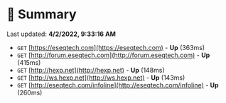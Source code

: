 # 📖 Summary
Last updated: **4/2/2022, 9:33:16 AM**

- `GET` [https://eseqtech.com](https://eseqtech.com) - **Up** (363ms)
- `GET` [http://forum.eseqtech.com](http://forum.eseqtech.com) - **Up** (415ms)
- `GET` [http://hexp.net](http://hexp.net) - **Up** (148ms)
- `GET` [http://ws.hexp.net](http://ws.hexp.net) - **Up** (143ms)
- `GET` [http://eseqtech.com/infoline](http://eseqtech.com/infoline) - **Up** (260ms)
